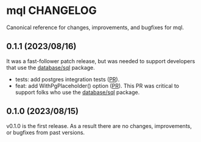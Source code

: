 # mql CHANGELOG

Canonical reference for changes, improvements, and bugfixes for mql.

## 0.1.1 (2023/08/16)

It was a fast-follower patch release, but was needed to support developers that
use the [database/sql](https://pkg.go.dev/database/sql) package.
* tests: add postgres integration tests ([PR](https://github.com/hashicorp/mql/pull/8)).
* feat: add WithPgPlaceholder() option
  ([PR](https://github.com/hashicorp/mql/pull/7)). This PR was critical to
  support folks who use the
  [database/sql](https://pkg.go.dev/database/sql) package. 

## 0.1.0 (2023/08/15)

v0.1.0 is the first release.  As a result there are no changes, improvements, or bugfixes from past versions.
